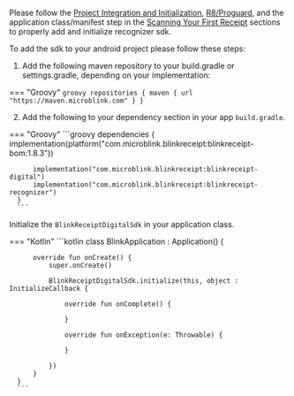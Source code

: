 Please follow the [Project Integration and Initialization](https://github.com/BlinkReceipt/blinkreceipt-android/blob/master/blinkreceipt-recognizer/README.md#-project-integration-and-initialization), [R8/Proguard](https://github.com/BlinkReceipt/blinkreceipt-android/blob/master/blinkreceipt-recognizer/README.md#r8--proguard), and the application class/manifest step in the [Scanning Your First Receipt](https://github.com/BlinkReceipt/blinkreceipt-android/blob/master/blinkreceipt-recognizer/README.md#-scanning-your-first-receipt) sections to properly add and initialize recognizer sdk.

To add the sdk to your android project please follow these steps:

1. Add the following maven repository to your build.gradle or settings.gradle, depending on your implementation:

=== "Groovy"
    ```groovy
    repositories {
      maven { url  "https://maven.microblink.com" }
    }
    ```

2. Add the following to your dependency section in your app `build.gradle`.

=== "Groovy"
      ```groovy
      dependencies {
          implementation(platform("com.microblink.blinkreceipt:blinkreceipt-bom:1.8.3"))
      
          implementation("com.microblink.blinkreceipt:blinkreceipt-digital")
          implementation("com.microblink.blinkreceipt:blinkreceipt-recognizer")
      }
      ```

Initialize the `BlinkReceiptDigitalSdk` in your application class.

=== "Kotlin"
      ```kotlin
      class BlinkApplication : Application() {
      
          override fun onCreate() {
              super.onCreate()
      
              BlinkReceiptDigitalSdk.initialize(this, object : InitializeCallback {
      
                  override fun onComplete() {
      
                  }
      
                  override fun onException(e: Throwable) {
      
                  }
      
              })
          }
      }
      ```